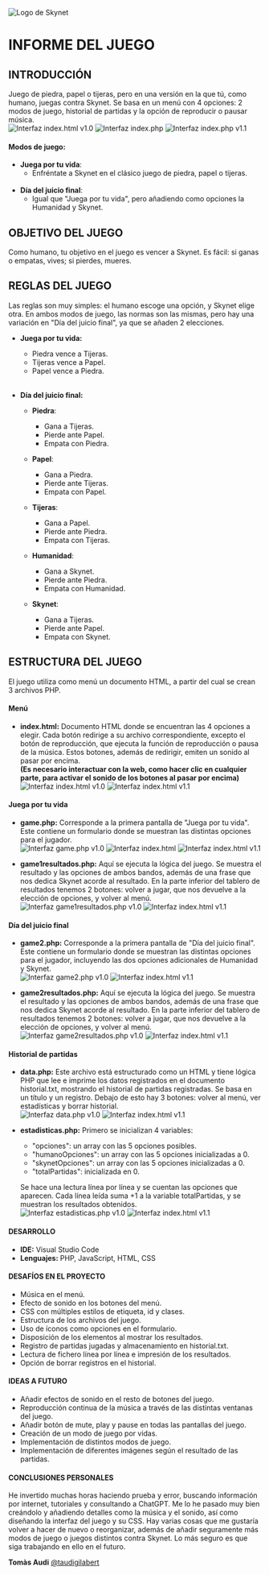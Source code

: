 ![Logo de Skynet](Img/SkynetLogo.png)

# INFORME DEL JUEGO

## INTRODUCCIÓN
Juego de piedra, papel o tijeras, pero en una versión en la que tú, como humano, juegas contra Skynet. Se basa en un menú con 4 opciones: 2 modos de juego, historial de partidas y la opción de reproducir o pausar música.  
![Interfaz index.html](Capturas/menu_interfaz.png)
v1.0
![Interfaz index.php](Capturas/v2/mainMenu.png)
![Interfaz index.php](Capturas/v2/infoText.png)
v1.1
#### Modos de juego:
 - **Juega por tu vida**:
   - Enfréntate a Skynet en el clásico juego de piedra, papel o tijeras.
   <br>
 - **Día del juicio final**:
   - Igual que "Juega por tu vida", pero añadiendo como opciones la Humanidad y Skynet.

## OBJETIVO DEL JUEGO
Como humano, tu objetivo en el juego es vencer a Skynet. Es fácil: si ganas o empatas, vives; si pierdes, mueres.

## REGLAS DEL JUEGO
Las reglas son muy simples: el humano escoge una opción, y Skynet elige otra. En ambos modos de juego, las normas son las mismas, pero hay una variación en "Día del juicio final", ya que se añaden 2 elecciones.

- **Juega por tu vida:**
  - Piedra vence a Tijeras.
  - Tijeras vence a Papel.
  - Papel vence a Piedra.
  <br>
  
- **Día del juicio final:**
  - **Piedra**:
    - Gana a Tijeras.
    - Pierde ante Papel.
    - Empata con Piedra.

  - **Papel**:
    - Gana a Piedra.
    - Pierde ante Tijeras.
    - Empata con Papel.
  
  - **Tijeras**:
    - Gana a Papel.
    - Pierde ante Piedra.
    - Empata con Tijeras.

  - **Humanidad**:
    - Gana a Skynet.
    - Pierde ante Piedra.
    - Empata con Humanidad.

  - **Skynet**:
    - Gana a Tijeras.
    - Pierde ante Papel.
    - Empata con Skynet.

## ESTRUCTURA DEL JUEGO
El juego utiliza como menú un documento HTML, a partir del cual se crean 3 archivos PHP.
#### Menú
- **index.html:**
  Documento HTML donde se encuentran las 4 opciones a elegir. Cada botón redirige a su archivo correspondiente, excepto el botón de reproducción, que ejecuta la función de reproducción o pausa de la música. Estos botones, además de redirigir, emiten un sonido al pasar por encima.  
  **(Es necesario interactuar con la web, como hacer clic en cualquier parte, para activar el sonido de los botones al pasar por encima)**  
  ![Interfaz index.html](Capturas/menu_interfaz.png)
  v1.0
  ![Interfaz index.html](Capturas/v2/mainMenu.png)
  v1.1
  <br>

#### Juega por tu vida

- **game.php:**
  Corresponde a la primera pantalla de "Juega por tu vida". Este contiene un formulario donde se muestran las distintas opciones para el jugador.  
  ![Interfaz game.php](Capturas/game1_interfaz.png)
  v1.0
  ![Interfaz index.html](Capturas/v2/game1.png)
  ![Interfaz index.html](Capturas/v2/game1select.png)
  v1.1
  <br>
  
- **game1resultados.php:**
  Aquí se ejecuta la lógica del juego. Se muestra el resultado y las opciones de ambos bandos, además de una frase que nos dedica Skynet acorde al resultado. En la parte inferior del tablero de resultados tenemos 2 botones: volver a jugar, que nos devuelve a la elección de opciones, y volver al menú.  
  ![Interfaz game1resultados.php](Capturas/game1resultados.php_interfaz.png)
  v1.0
  ![Interfaz index.html](Capturas/v2/game1result.png)
v1.1
  <br>

#### Día del juicio final

- **game2.php:**
  Corresponde a la primera pantalla de "Día del juicio final". Este contiene un formulario donde se muestran las distintas opciones para el jugador, incluyendo las dos opciones adicionales de Humanidad y Skynet.  
  ![Interfaz game2.php](Capturas/game2.php_interfaz.png)
  v1.0
  ![Interfaz index.html](Capturas/v2/game2.png)
v1.1
  <br>

- **game2resultados.php:**
  Aquí se ejecuta la lógica del juego. Se muestra el resultado y las opciones de ambos bandos, además de una frase que nos dedica Skynet acorde al resultado. En la parte inferior del tablero de resultados tenemos 2 botones: volver a jugar, que nos devuelve a la elección de opciones, y volver al menú.  
  ![Interfaz game2resultados.php](Capturas/game2resultados.php_interfaz.png)
  v1.0
  ![Interfaz index.html](Capturas/v2/game2result.png)
v1.1

#### Historial de partidas

- **data.php:**
  Este archivo está estructurado como un HTML y tiene lógica PHP que lee e imprime los datos registrados en el documento historial.txt, mostrando el historial de partidas registradas. Se basa en un título y un registro. Debajo de esto hay 3 botones: volver al menú, ver estadísticas y borrar historial.  
  ![Interfaz data.php](Capturas/data.php.png)
  v1.0
  ![Interfaz index.html](Capturas/v2/historial.png)
v1.1
  <br>

- **estadisticas.php:**
  Primero se inicializan 4 variables: 
  - "opciones": un array con las 5 opciones posibles. 
  - "humanoOpciones": un array con las 5 opciones inicializadas a 0.
  - "skynetOpciones": un array con las 5 opciones inicializadas a 0.
  - "totalPartidas": inicializada en 0.  
  
  Se hace una lectura línea por línea y se cuentan las opciones que aparecen. Cada línea leída suma +1 a la variable totalPartidas, y se muestran los resultados obtenidos.  
  ![Interfaz estadisticas.php](Capturas/estadisticas.php_interfaz.png)
  v1.0
  ![Interfaz index.html](Capturas/v2/stats1.png)
v1.1

#### DESARROLLO
- **IDE:** Visual Studio Code
- **Lenguajes:** PHP, JavaScript, HTML, CSS
  
#### DESAFÍOS EN EL PROYECTO
- Música en el menú.
- Efecto de sonido en los botones del menú.
- CSS con múltiples estilos de etiqueta, id y clases.
- Estructura de los archivos del juego.
- Uso de íconos como opciones en el formulario.
- Disposición de los elementos al mostrar los resultados.
- Registro de partidas jugadas y almacenamiento en historial.txt.
- Lectura de fichero línea por línea e impresión de los resultados.
- Opción de borrar registros en el historial.

#### IDEAS A FUTURO
- Añadir efectos de sonido en el resto de botones del juego.
- Reproducción continua de la música a través de las distintas ventanas del juego.
- Añadir botón de mute, play y pause en todas las pantallas del juego.
- Creación de un modo de juego por vidas.
- Implementación de distintos modos de juego.
- Implementación de diferentes imágenes según el resultado de las partidas.

#### CONCLUSIONES PERSONALES
He invertido muchas horas haciendo prueba y error, buscando información por internet, tutoriales y consultando a ChatGPT. Me lo he pasado muy bien creándolo y añadiendo detalles como la música y el sonido, así como diseñando la interfaz del juego y su CSS. Hay varias cosas que me gustaría volver a hacer de nuevo o reorganizar, además de añadir seguramente más modos de juego o juegos distintos contra Skynet. Lo más seguro es que siga trabajando en ello en el futuro.
<br>

**Tomàs Audi**
[@taudigilabert](https://github.com/taudigilabert)